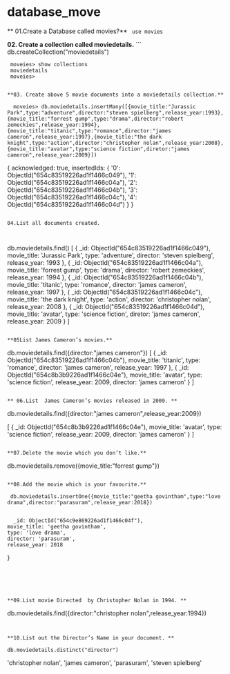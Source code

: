 # database_move
** 01.Create a Database called movies?**
      ``` use movies```


 **02. Create a collection called moviedetails.**
    ```
    db.createCollection("moviedetails")

     moveies> show collections
     moviedetails
     moveies> 
```

**03. Create above 5 movie documents into a moviedetails collection.**
```
      moveies> db.moviedetails.insertMany([{movie_title:"Jurassic Park",type:"adventure",director:"steven spielberg",release_year:1993},{movie_title:"forrest gump",type:"drama",director:"robert zemeckies",release_year:1994},{movie_title:"titanic",type:"romance",director:"james cameron",release_year:1997},{movie_title:"the dark knight",type:"action",director:"christopher nolan",release_year:2008},{movie_title:"avatar",type:"science fiction",diretor:"james cameron",release_year:2009}])


{
  acknowledged: true,
  insertedIds: {
    '0': ObjectId("654c83519226ad1f1466c049"),
    '1': ObjectId("654c83519226ad1f1466c04a"),
    '2': ObjectId("654c83519226ad1f1466c04b"),
    '3': ObjectId("654c83519226ad1f1466c04c"),
    '4': ObjectId("654c83519226ad1f1466c04d")
  }
}
```

04.List all documents created.

     
```
 db.moviedetails.find()
[
  {
    _id: ObjectId("654c83519226ad1f1466c049"),
    movie_title: 'Jurassic Park',
    type: 'adventure',
    director: 'steven spielberg',
    release_year: 1993
  },
  {
    _id: ObjectId("654c83519226ad1f1466c04a"),
    movie_title: 'forrest gump',
    type: 'drama',
    director: 'robert zemeckies',
    release_year: 1994
  },
  {
    _id: ObjectId("654c83519226ad1f1466c04b"),
    movie_title: 'titanic',
    type: 'romance',
    director: 'james cameron',
    release_year: 1997
  },
  {
    _id: ObjectId("654c83519226ad1f1466c04c"),
    movie_title: 'the dark knight',
    type: 'action',
    director: 'christopher nolan',
    release_year: 2008
  },
  {
    _id: ObjectId("654c83519226ad1f1466c04d"),
    movie_title: 'avatar',
    type: 'science fiction',
    diretor: 'james cameron',
    release_year: 2009
  }
]
```

**05List James Cameron’s movies.**

```
db.moviedetails.find({director:"james cameron"})
[
  {
    _id: ObjectId("654c83519226ad1f1466c04b"),
    movie_title: 'titanic',
    type: 'romance',
    director: 'james cameron',
    release_year: 1997
  },
  {
    _id: ObjectId("654c8b3b9226ad1f1466c04e"),
    movie_title: 'avatar',
    type: 'science fiction',
    release_year: 2009,
    director: 'james cameron'
  }
]
```

** 06.List  James Cameron’s movies released in 2009. **
```
  db.moviedetails.find({director:"james cameron",release_year:2009})

  
[
  {
    _id: ObjectId("654c8b3b9226ad1f1466c04e"),
    movie_title: 'avatar',
    type: 'science fiction',
    release_year: 2009,
    director: 'james cameron'
  }
]
```

**07.Delete the movie which you don’t like.**
```
 db.moviedetails.remove({movie_title:"forrest gump"})

```

**08.Add the movie which is your favourite.**
 ```
     db.moviedetails.insertOne({movie_title:"geetha govintham",type:"love drama",director:"parasuram",release_year:2018})


      _id: ObjectId("654c9e869226ad1f1466c04f"),
    movie_title: 'geetha govintham',
    type: 'love drama',
    director: 'parasuram',
    release_year: 2018
  }
```





**09.List movie Directed  by Christopher Nolan in 1994. **

```
  db.moviedetails.find({director:"christopher nolan",release_year:1994})

```


**10.List out the Director’s Name in your document. **
```
    db.moviedetails.distinct("director")

      
  'christopher nolan',
  'james cameron',
  'parasuram',
  'steven spielberg'
```





























